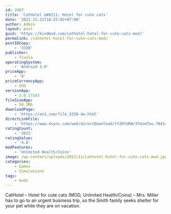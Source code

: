 ```yaml
---
id: 2967
title: 'CatHotel &#8211; Hotel for cute cats'
date: '2022-11-21T18:25:02+07:00'
author: Admin
layout: post
guid: 'https://kindmod.com/cathotel-hotel-for-cute-cats-mod/'
permalink: /cathotel-hotel-for-cute-cats-mod/
postIDCopy:
    - '3338'
publisher:
    - Tivola
operatingSystem:
    - 'Android 3.0'
priceApp:
    - '0'
priceCurrencyApp:
    - USD
versionApp:
    - 2.0.17143
fileSizeApp:
    - 50.3Mb
downloadPage:
    - 'https://an1.com/file_3338-dw.html'
directLinkFile:
    - 'https://www.4sync.com/web/directDownload/tYZ6YUKW/37mzmToo.78414efa626c26d10cbd0a85ee9ac8d8'
ratingCount:
    - '3821'
ratingValue:
    - '4.8'
modFeatures:
    - 'Unlmited Health/Coins'
image: /wp-content/uploads/2022/11/cathotel-hotel-for-cute-cats-mod.jpg
categories:
    - Games
    - Simulations
tags:
    - mods
---
```


CatHotel – Hotel for cute cats (MOD, Unlmited Health/Coins) – Mrs. Miller has to go to an urgent business trip, so the Smith family seeks shelter for your pet while they are on vacation.